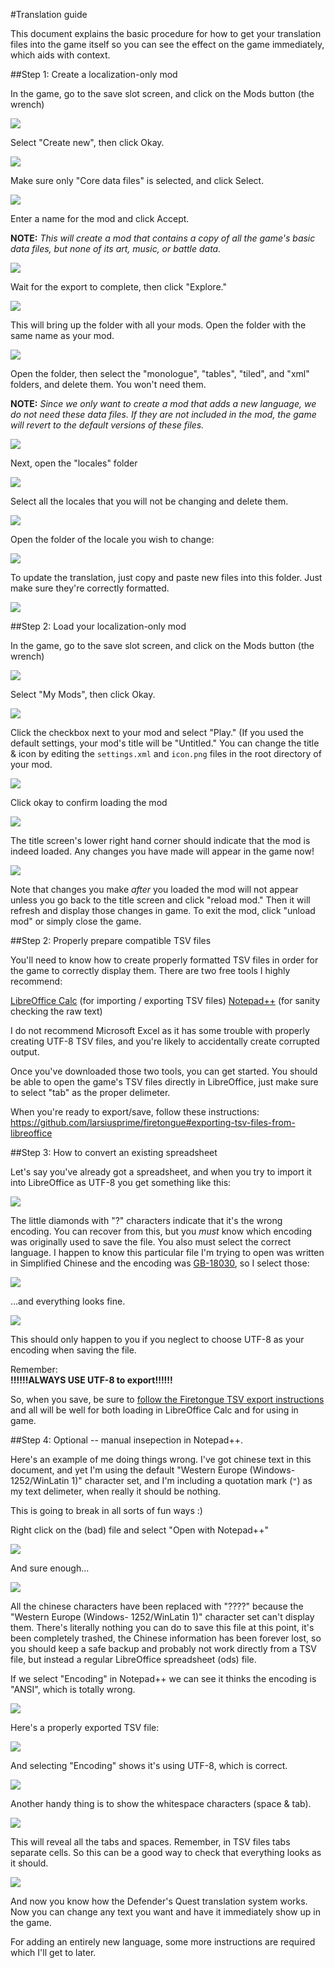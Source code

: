 #Translation guide

This document explains the basic procedure for how to get your translation files into the game itself so you can see the effect on the game immediately, which aids with context.

##Step 1: Create a localization-only mod

In the game, go to the save slot screen, and click on the Mods button (the wrench)

![](/images/translate/modsbutton.png)

Select "Create new", then click Okay.

![](/images/translate/createnew.png)

Make sure only "Core data files" is selected, and click Select.

![](/images/translate/coredata.png)

Enter a name for the mod and click Accept.

**NOTE:** *This will create a mod that contains a copy of all the game's basic data files, but none of its art, music, or battle data.*

![](/images/translate/modname.png)

Wait for the export to complete, then click "Explore."

![](/images/translate/exportcomplete.png)

This will bring up the folder with all your mods. Open the folder with the same name as your mod.

![](/images/translate/modsfolder.png)

Open the folder, then select the "monologue", "tables", "tiled", and "xml" folders, and delete them. You won't need them.

**NOTE:** *Since we only want to create a mod that adds a new language, we do not need these data files. If they are not included in the mod, the game will revert to the default versions of these files.*

![](/images/translate/deletefolders.png)

Next, open the "locales" folder

![](/images/translate/selectlocale.png)

Select all the locales that you will not be changing and delete them.

![](/images/translate/deletelocales.png)

Open the folder of the locale you wish to change:

![](/images/translate/selectmylocale.png)

To update the translation, just copy and paste new files into this folder. Just make sure they're correctly formatted.

![](/images/translate/dropfiles.png)

##Step 2: Load your localization-only mod

In the game, go to the save slot screen, and click on the Mods button (the wrench)

![](/images/translate/modsbutton.png)

Select "My Mods", then click Okay.

![](/images/translate/mymods.png)

Click the checkbox next to your mod and select "Play." (If you used the default settings, your mod's title will be "Untitled." You can change the title & icon by editing the `settings.xml` and `icon.png` files in the root directory of your mod.

![](/images/translate/selectmymod.png)

Click okay to confirm loading the mod

![](/images/translate/loadmod.png)

The title screen's lower right hand corner should indicate that the mod is indeed loaded. Any changes you have made will appear in the game now!

![](/images/translate/modtitlescreen.png)

Note that changes you make *after* you loaded the mod will not appear unless you go back to the title screen and click "reload mod." Then it will refresh and display those changes in game. To exit the mod, click "unload mod" or simply close the game.

##Step 2: Properly prepare compatible TSV files

You'll need to know how to create properly formatted TSV files in order for the game to correctly display them. There are two free tools I highly recommend:

[LibreOffice Calc](https://www.libreoffice.org/discover/calc/) (for importing / exporting TSV files)
[Notepad++](https://notepad-plus-plus.org/) (for sanity checking the raw text)

I do not recommend Microsoft Excel as it has some trouble with properly creating UTF-8 TSV files, and you're likely to accidentally create corrupted output.

Once you've downloaded those two tools, you can get started. You should be able to open the game's TSV files directly in LibreOffice, just make sure to select "tab" as the proper delimeter.

When you're ready to export/save, follow these instructions:
https://github.com/larsiusprime/firetongue#exporting-tsv-files-from-libreoffice

##Step 3: How to convert an existing spreadsheet

Let's say you've already got a spreadsheet, and when you try to import it into LibreOffice as UTF-8 you get something like this:

![](/images/translate/fixencoding.png)

The little diamonds with "?" characters indicate that it's the wrong encoding. You can recover from this, but you *must* know which encoding was originally used to save the file. You also must select the correct language.
I happen to know this particular file I'm trying to open was written in Simplified Chinese and the encoding was [GB-18030](https://en.wikipedia.org/wiki/GB_18030), so I select those:

![](/images/translate/fixedencoding.png)

...and everything looks fine.

![](/images/translate/everythingisfine.png)

This should only happen to you if you neglect to choose UTF-8 as your encoding when saving the file. 

Remember:  
**!!!!!!ALWAYS USE UTF-8 to export!!!!!!**

So, when you save, be sure to [follow the Firetongue TSV export instructions](https://github.com/larsiusprime/firetongue#exporting-tsv-files-from-libreoffice) and all will be well for both loading in LibreOffice Calc and for using in game.

##Step 4: Optional -- manual insepection in Notepad++.

Here's an example of me doing things wrong. I've got chinese text in this document, and yet I'm using the default "Western Europe (Windows- 1252/WinLatin 1)" character set, and I'm including a quotation mark (`"`) as my text delimeter, when really it should be nothing.

This is going to break in all sorts of fun ways :)

Right click on the (bad) file and select "Open with Notepad++"

![](/images/translate/corebadopen.png)

And sure enough...

![](/images/translate/corebad.png)

All the chinese characters have been replaced with "????" because the "Western Europe (Windows- 1252/WinLatin 1)" character set can't display them. There's literally nothing you can do to save this file at this point, it's been completely trashed, the Chinese information has
been forever lost, so you should keep a safe backup and probably not work directly from a TSV file, but instead a regular LibreOffice spreadsheet (ods) file.

If we select "Encoding" in Notepad++ we can see it thinks the encoding is "ANSI", which is totally wrong.

![](/images/translate/encoding.png)

Here's a properly exported TSV file:

![](/images/translate/coregood.png)

And selecting "Encoding" shows it's using UTF-8, which is correct.

![](/images/translate/utf8.png)

Another handy thing is to show the whitespace characters (space & tab).

![](/images/translate/showwhitespace.png)

This will reveal all the tabs and spaces. Remember, in TSV files tabs separate cells. So this can be a good way to check that everything looks as it should.

![](/images/translate/coregoodwhitespace.png)


And now you know how the Defender's Quest translation system works. Now you can change any text you want and have it immediately show up in the game.

For adding an entirely new language, some more instructions are required which I'll get to later.
